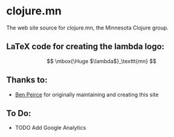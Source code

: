 # clojure.mn

The web site source for clojure.mn, the Minnesota Clojure group.

## LaTeX code for creating the lambda logo:
$$
\mbox{\Huge $\lambda$}_\texttt{mn}
$$

## Thanks to:
* [Ben Peirce](http://bpeirce.me) for originally maintaining and creating this site

## To Do:
* TODO Add Google Analytics

